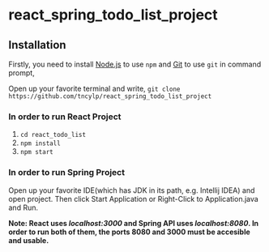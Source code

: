 # react_spring_todo_list_project

## Installation
Firstly, you need to install [Node.js](https://nodejs.org/en/) to use `npm` and [Git](https://git-scm.com/downloads) to use `git` in command prompt,

Open up your favorite terminal and write,
`git clone https://github.com/tncylp/react_spring_todo_list_project`

### In order to run React Project
1. `cd react_todo_list`
2. `npm install`
3. `npm start`

### In order to run Spring Project
Open up your favorite IDE(which has JDK in its path, e.g. Intellij IDEA)  and open project. Then click Start Application or Right-Click to Application.java and Run.

**Note: React uses _localhost:3000_ and Spring API uses _localhost:8080_. In order to run both of them, the ports 8080 and 3000 must be accesible and usable.**